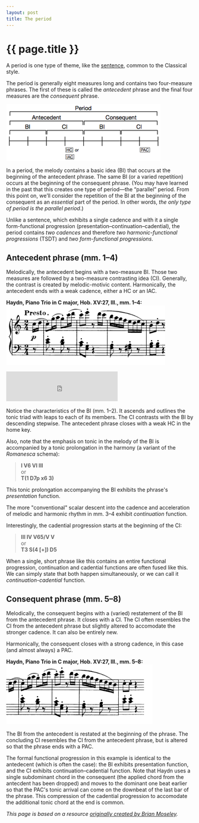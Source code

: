 ```yaml
---
layout: post
title: The period
---
```


{{ page.title }}
================


A period is one type of theme, like the [sentence](sentence.html), common to the Classical style.

The period is generally eight measures long and contains two four-measure phrases. The first of these is called the *antecedent* phrase and the final four measures are the *consequent* phrase.

[![](Graphics/ClassicalThemes/period.png)](Graphics/ClassicalThemes/period.png)

In a period, the melody contains a basic idea (BI) that occurs at the beginning of the antecedent phrase. The same BI (or a varied repetition) occurs at the beginning of the consequent phrase. (You may have learned in the past that this creates one type of period—the “parallel” period. From this point on, we’ll consider the repetition of the BI at the beginning of the consequent as an *essential* part of the period. In other words, *the only type of period is the parallel period*.)

Unlike a sentence, which exhibits a single cadence and with it a single form-functional progression (presentation–continuation–cadential), the period contains *two cadences* and therefore *two harmonic-functional progressions* (TSDT) and *two form-functional progressions*.

## Antecedent phrase (mm. 1–4) ##

Melodically, the antecedent begins with a two-measure BI. Those two measures are followed by a two-measure contrasting idea (CI). Generally, the contrast is created by melodic-motivic content. Harmonically, the antecedent ends with a weak cadence, either a HC or an IAC.

**Haydn, Piano Trio in C major, Hob. XV:27, III., mm. 1–4:**  
[![](Graphics/form/antecedent.png)](Graphics/form/antecedent.png)

<iframe src="https://embed.spotify.com/?uri=spotify:track:1BUSIhYdu0P8LBWXLpAx4g" width="300" height="80" frameborder="0" allowtransparency="true"></iframe><br/>

Notice the characteristics of the BI (mm. 1–2). It ascends and outlines the tonic triad with leaps to each of its members. The CI contrasts with the BI by descending stepwise. The antecedent phrase closes with a weak HC in the home key.

Also, note that the emphasis on tonic in the melody of the BI is accompanied by a tonic prolongation in the harmony (a variant of the *Romanesca* schema):

> **I V6 VI III**  
or  
**T(1 D7p x6 3)**

This tonic prolongation accompanying the BI exhibits the phrase's *presentation* function.

The more "conventional" scalar descent into the cadence and acceleration of melodic and harmonic rhythm in mm. 3–4 exhibit *continuation* function.

Interestingly, the cadential progression starts at the beginning of the CI:

> **III IV V65/V V**  
or  
**T3 S(4 [+]) D5**

When a single, short phrase like this contains an entire functional progression, continuation and cadential functions are often fused like this. We can simply state that both happen simultaneously, or we can call it *continuation-cadential* function.

## Consequent phrase (mm. 5–8) ##

Melodically, the consequent begins with a (varied) restatement of the BI from the antecedent phrase. It closes with a CI. The CI often resembles the CI from the antecedent phrase but slightly altered to accomodate the stronger cadence. It can also be entirely new.

Harmonically, the consequent closes with a strong cadence, in this case (and almost always) a PAC.

**Haydn, Piano Trio in C major, Hob. XV:27, III., mm. 5–8:**  
[![](Graphics/form/consequent.png)](Graphics/form/consequent.png)

The BI from the antecedent is restated at the beginning of the phrase. The concluding CI resembles the CI from the antecedent phrase, but is altered so that the phrase ends with a PAC.

The formal functional progression in this example is identical to the antedecent (which is often the case): the BI exhibits presentation function, and the CI exhibits continuation–cadential function. Note that Haydn uses a single subdominant chord in the consequent (the applied chord from the antecdent has been dropped) and moves to the dominant one beat earlier so that the PAC's tonic arrival can come on the downbeat of the last bar of the phrase. This compression of the cadential progression to accomodate the additional tonic chord at the end is common.


*This page is based on a resource [originally created by Brian Moseley](http://futheory.briancmoseley.com/2013/11/06/period/).*